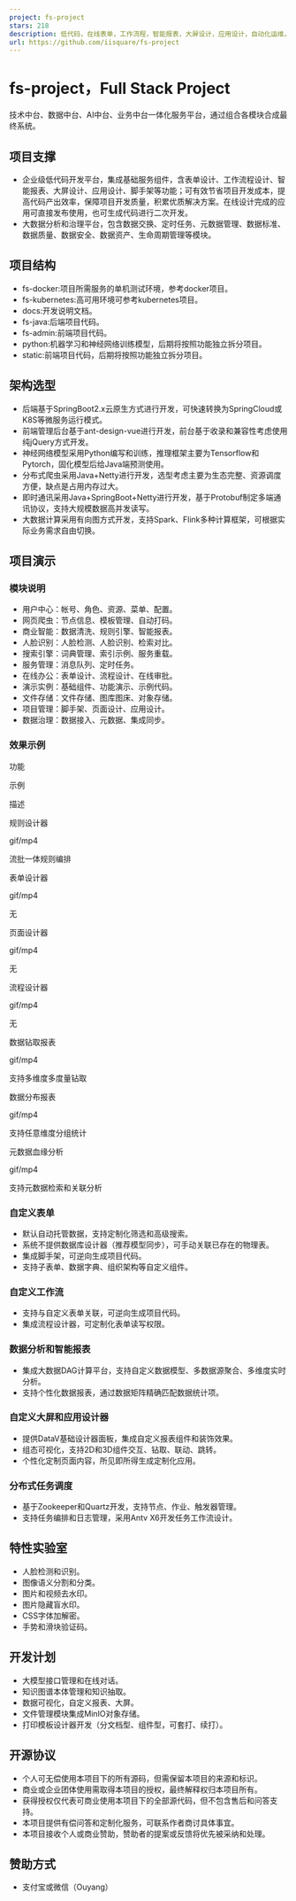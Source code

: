 ```yaml
---
project: fs-project
stars: 218
description: 低代码，在线表单，工作流程，智能报表，大屏设计，应用设计，自动化运维，数据治理，商业智能，任务编排。
url: https://github.com/iisquare/fs-project
---
```


fs-project，Full Stack Project
=============================

技术中台、数据中台、AI中台、业务中台一体化服务平台，通过组合各模块合成最终系统。

项目支撑
----

-   企业级低代码开发平台，集成基础服务组件，含表单设计、工作流程设计、智能报表、大屏设计、应用设计、脚手架等功能；可有效节省项目开发成本，提高代码产出效率，保障项目开发质量，积累优质解决方案。在线设计完成的应用可直接发布使用，也可生成代码进行二次开发。
-   大数据分析和治理平台，包含数据交换、定时任务、元数据管理、数据标准、数据质量、数据安全、数据资产、生命周期管理等模块。

项目结构
----

-   fs-docker:项目所需服务的单机测试环境，参考docker项目。
-   fs-kubernetes:高可用环境可参考kubernetes项目。
-   docs:开发说明文档。
-   fs-java:后端项目代码。
-   fs-admin:前端项目代码。
-   python:机器学习和神经网络训练模型，后期将按照功能独立拆分项目。
-   static:前端项目代码，后期将按照功能独立拆分项目。

架构选型
----

-   后端基于SpringBoot2.x云原生方式进行开发，可快速转换为SpringCloud或K8S等微服务运行模式。
-   前端管理后台基于ant-design-vue进行开发，前台基于收录和兼容性考虑使用纯jQuery方式开发。
-   神经网络模型采用Python编写和训练，推理框架主要为Tensorflow和Pytorch，固化模型后给Java端预测使用。
-   分布式爬虫采用Java+Netty进行开发，选型考虑主要为生态完整、资源调度方便，缺点是占用内存过大。
-   即时通讯采用Java+SpringBoot+Netty进行开发，基于Protobuf制定多端通讯协议，支持大规模数据高并发读写。
-   大数据计算采用有向图方式开发，支持Spark、Flink多种计算框架，可根据实际业务需求自由切换。

项目演示
----

### 模块说明

-   用户中心：帐号、角色、资源、菜单、配置。
-   网页爬虫：节点信息、模板管理、自动打码。
-   商业智能：数据清洗、规则引擎、智能报表。
-   人脸识别：人脸检测、人脸识别、检索对比。
-   搜索引擎：词典管理、索引示例、服务重载。
-   服务管理：消息队列、定时任务。
-   在线办公：表单设计、流程设计、在线审批。
-   演示实例：基础组件、功能演示、示例代码。
-   文件存储：文件存储、图库图床、对象存储。
-   项目管理：脚手架、页面设计、应用设计。
-   数据治理：数据接入、元数据、集成同步。

### 效果示例

功能

示例

描述

规则设计器

gif/mp4

流批一体规则编排

表单设计器

gif/mp4

无

页面设计器

gif/mp4

无

流程设计器

gif/mp4

无

数据钻取报表

gif/mp4

支持多维度多度量钻取

数据分布报表

gif/mp4

支持任意维度分组统计

元数据血缘分析

gif/mp4

支持元数据检索和关联分析

### 自定义表单

-   默认自动托管数据，支持定制化筛选和高级搜索。
-   系统不提供数据库设计器（推荐模型同步），可手动关联已存在的物理表。
-   集成脚手架，可逆向生成项目代码。
-   支持子表单、数据字典、组织架构等自定义组件。

### 自定义工作流

-   支持与自定义表单关联，可逆向生成项目代码。
-   集成流程设计器，可定制化表单读写权限。

### 数据分析和智能报表

-   集成大数据DAG计算平台，支持自定义数据模型、多数据源聚合、多维度实时分析。
-   支持个性化数据报表，通过数据矩阵精确匹配数据统计项。

### 自定义大屏和应用设计器

-   提供DataV基础设计器面板，集成自定义报表组件和装饰效果。
-   组态可视化，支持2D和3D组件交互、钻取、联动、跳转。
-   个性化定制页面内容，所见即所得生成定制化应用。

### 分布式任务调度

-   基于Zookeeper和Quartz开发，支持节点、作业、触发器管理。
-   支持任务编排和日志管理，采用Antv X6开发任务工作流设计。

特性实验室
-----

-   人脸检测和识别。
-   图像语义分割和分类。
-   图片和视频去水印。
-   图片隐藏盲水印。
-   CSS字体加解密。
-   手势和滑块验证码。

开发计划
----

-   大模型接口管理和在线对话。
-   知识图谱本体管理和知识抽取。
-   数据可视化，自定义报表、大屏。
-   文件管理模块集成MinIO对象存储。
-   打印模板设计器开发（分文档型、组件型，可套打、续打）。

开源协议
----

-   个人可无偿使用本项目下的所有源码，但需保留本项目的来源和标识。
-   商业或企业团体使用需取得本项目的授权，最终解释权归本项目所有。
-   获得授权仅代表可商业使用本项目下的全部源代码，但不包含售后和问答支持。
-   本项目提供有偿问答和定制化服务，可联系作者商讨具体事宜。
-   本项目接收个人或商业赞助，赞助者的提案或反馈将优先被采纳和处理。

赞助方式
----

-   支付宝或微信（Ouyang）
